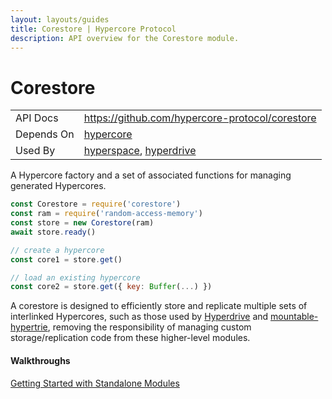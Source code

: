 ```yaml
---
layout: layouts/guides
title: Corestore | Hypercore Protocol
description: API overview for the Corestore module.
---
```


# Corestore

<table class="module-table">
  <tr>
    <td class="row-name">API Docs</td>
    <td><a href="https://github.com/hypercore-protocol/corestore" class="external">https://github.com/hypercore-protocol/corestore</a></td>
  </tr>
  <tr>
    <td class="row-name">Depends On</td>
    <td>
      <a href="../hypercore/" title="hypercore">hypercore</a>
    </td>
  </tr>
  <tr>
    <td class="row-name">Used By</td>
    <td>
      <a href="../../hyperspace/" title="hyperspace">hyperspace</a>,
      <a href="../hyperdrive/" title="hyperdrive">hyperdrive</a>
    </td>
  </tr>
</table>

A Hypercore factory and a set of associated functions for managing generated Hypercores.

```js
const Corestore = require('corestore')
const ram = require('random-access-memory')
const store = new Corestore(ram)
await store.ready()

// create a hypercore
const core1 = store.get()

// load an existing hypercore
const core2 = store.get({ key: Buffer(...) })
```

A corestore is designed to efficiently store and replicate multiple sets of interlinked Hypercores, such as those used by [Hyperdrive](../hyperdrive) and <a href="https://github.com/andrewosh/hypertrie" class="external">mountable-hypertrie</a>, removing the responsibility of managing custom storage/replication code from these higher-level modules.

<div class="linklists two">
  <div class="linklist">
    <h4>Walkthroughs</h4>
    <a href="../../getting-started/standalone-modules/">Getting Started with Standalone Modules</a>
  </div>
</div>
